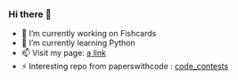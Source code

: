 ### Hi there 👋

<!--
**mcjmk/mcjmk** is a ✨ _special_ ✨ repository because its `README.md` (this file) appears on your GitHub profile.

- 👯 I’m looking to collaborate on ...
- 🤔 I’m looking for help with ...
- 💬 Ask me about ...
- 📫 How to reach me: ...
- ⚡ Fun fact: ...
Here are some ideas to get you started:
-->
- 🔭 I’m currently working on Fishcards
- 🌱 I’m currently learning Python
- 📫 Visit my page: [a link](https://mcjmk.github.io) 
- ⚡ Interesting repo from paperswithcode : [code_contests](https://github.com/mcjmk/code_contests)

